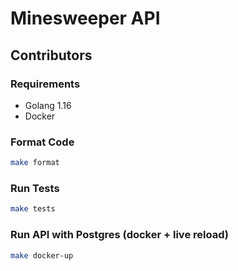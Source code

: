 # Minesweeper API

## Contributors

### Requirements
- Golang 1.16
- Docker

### Format Code
```bash
make format
```

### Run Tests
```bash
make tests
```

### Run API with Postgres (docker + live reload)
```bash
make docker-up
```
